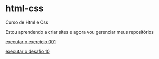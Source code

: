 # html-css
 Curso de Html e Css

 Estou aprendendo a criar sites e agora vou gerenciar meus repositórios


<a href="https://HigorVezaro.github.io/html-css/exercicios/ex001/index.html"> executar o exercício 001</a>



<a href="https://HigorVezaro.github.io/html-css/exercicios/d10g/index.html"> executar o desafio 10</a>